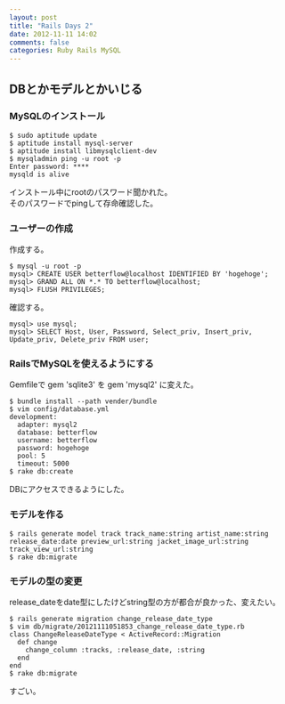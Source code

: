 ```yaml
---
layout: post
title: "Rails Days 2"
date: 2012-11-11 14:02
comments: false
categories: Ruby Rails MySQL
---
```


## DBとかモデルとかいじる

### MySQLのインストール

    $ sudo aptitude update
    $ aptitude install mysql-server
    $ aptitude install libmysqlclient-dev
    $ mysqladmin ping -u root -p
    Enter password: ****
    mysqld is alive

インストール中にrootのパスワード聞かれた。  
そのパスワードでpingして存命確認した。  

### ユーザーの作成

作成する。  

    $ mysql -u root -p
    mysql> CREATE USER betterflow@localhost IDENTIFIED BY 'hogehoge';
    mysql> GRAND ALL ON *.* TO betterflow@localhost;
    mysql> FLUSH PRIVILEGES;

確認する。  

    mysql> use mysql;
    mysql> SELECT Host, User, Password, Select_priv, Insert_priv, Update_priv, Delete_priv FROM user;

### RailsでMySQLを使えるようにする

Gemfileで gem 'sqlite3' を gem 'mysql2' に変えた。  

    $ bundle install --path vender/bundle
    $ vim config/database.yml
    development:
      adapter: mysql2
      database: betterflow
      username: betterflow
      password: hogehoge
      pool: 5
      timeout: 5000
    $ rake db:create

DBにアクセスできるようにした。  

### モデルを作る

    $ rails generate model track track_name:string artist_name:string release_date:date preview_url:string jacket_image_url:string track_view_url:string
    $ rake db:migrate

### モデルの型の変更

release_dateをdate型にしたけどstring型の方が都合が良かった、変えたい。  

    $ rails generate migration change_release_date_type
    $ vim db/migrate/20121111051853_change_release_date_type.rb
    class ChangeReleaseDateType < ActiveRecord::Migration
      def change
        change_column :tracks, :release_date, :string
      end
    end
    $ rake db:migrate

すごい。  
